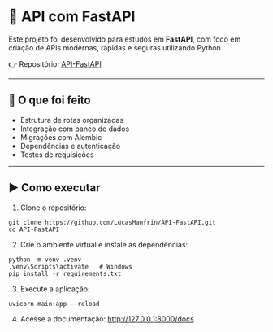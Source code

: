 # 🚀 API com FastAPI

Este projeto foi desenvolvido para estudos em **FastAPI**, com foco em criação de APIs modernas, rápidas e seguras utilizando Python.  

👉 Repositório: [API-FastAPI](https://github.com/LucasManfrin/API-FastAPI)

---

## 📌 O que foi feito
- Estrutura de rotas organizadas
- Integração com banco de dados
- Migrações com Alembic
- Dependências e autenticação
- Testes de requisições

---

## ▶️ Como executar

1. Clone o repositório:
```
git clone https://github.com/LucasManfrin/API-FastAPI.git
cd API-FastAPI
```
2. Crie o ambiente virtual e instale as dependências:
```
python -m venv .venv
.venv\Scripts\activate   # Windows
pip install -r requirements.txt
```
3. Execute a aplicação:
```
uvicorn main:app --reload
```
4. Acesse a documentação:
http://127.0.0.1:8000/docs

